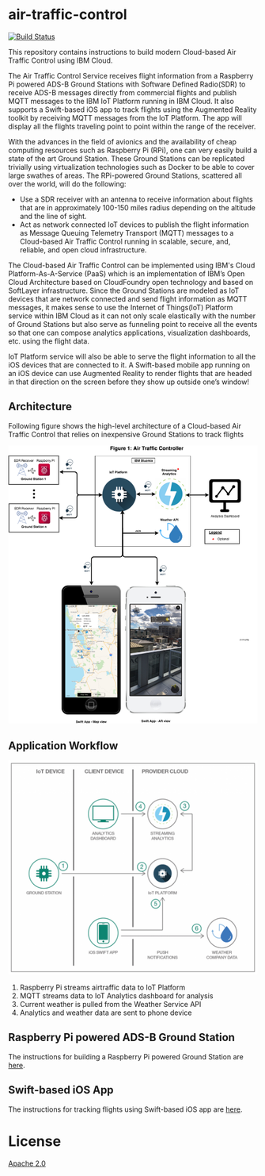# air-traffic-control
[![Build Status](https://travis-ci.org/IBM/air-traffic-control.svg?branch=master)](https://travis-ci.org/IBM/air-traffic-control)

This repository contains instructions to build modern Cloud-based Air Traffic Control using IBM Cloud.

The Air Traffic Control Service receives flight information from a Raspberry Pi powered ADS-B Ground Stations with Software Defined Radio(SDR) to receive ADS-B messages directly from commercial flights and publish MQTT messages to the IBM IoT Platform running in IBM Cloud. It also supports a Swift-based iOS app to track flights using the Augmented Reality toolkit by receiving MQTT messages from the IoT Platform. The app will display all the flights traveling point to point within the range of the receiver.

With the advances in the field of avionics and the availability of cheap computing resources such as Raspberry Pi (RPi), one can very easily build a state­ of­ the­ art Ground Station. These Ground Stations can be replicated trivially using virtualization technologies such as Docker to be able to cover large swathes of areas. The RPi­-powered Ground Stations, scattered all over the world, will do the following:
* Use a SDR receiver with an antenna to receive information about flights that are in approximately 100­-150 miles radius depending on the altitude and the line­ of ­sight.
* Act as network­ connected IoT devices to publish the flight information as Message Queuing Telemetry Transport (MQTT) messages to a Cloud­-based Air Traffic Control running in scalable, secure, and, reliable, and open cloud infrastructure.

The Cloud­-based Air Traffic Control can be implemented using IBM's Cloud Platform­-As-­A-­Service (PaaS) which is an implementation of IBM’s Open Cloud Architecture based on CloudFoundry open technology and based on SoftLayer infrastructure. Since the Ground Stations are modeled as IoT devices that are network­ connected and send flight information as MQTT messages, it makes sense to use the Internet of Things(IoT) Platform service within IBM Cloud as it can not only scale elastically with the number of Ground Stations but also serve as funneling point to receive all the events so that one can compose analytics applications, visualization dashboards, etc. using the flight data.

IoT Platform service will also be able to serve the flight information to all the iOS devices that are connected to it. A Swift­-based mobile app running on an iOS device can use Augmented Reality to render flights that are headed in that direction on the screen before they show up outside one’s window!

## Architecture
Following figure shows the high-level architecture of a Cloud-based Air Traffic Control that relies on inexpensive Ground Stations to track flights

![alt tag](https://github.com/IBM/air-traffic-control/blob/master/assets/architecture_diagram_v2.png)


## Application Workflow
![Application Workflow](./images/arch-iot-airtrafficcontrol-1024x878.png)

1. Raspberry Pi streams airtraffic data to IoT Platform
2. MQTT streams data to IoT Analytics dashboard for analysis
3. Current weather is pulled from the Weather Service API
4. Analytics and weather data are sent to phone device


## Raspberry Pi powered ADS-B Ground Station

The instructions for building a Raspberry Pi powered Ground Station are [here](https://github.com/IBM/air-traffic-control/blob/master/adsb.ground.station/README.md).

## Swift-based iOS App

The instructions for tracking flights using Swift-based iOS app are [here](https://github.com/IBM/air-traffic-control/blob/master/ARFlightTracker-iOS-Swift/README.md).

# License

[Apache 2.0](LICENSE)

